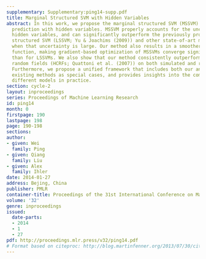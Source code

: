 ```yaml
---
supplementary: Supplementary:ping14-supp.pdf
title: Marginal Structured SVM with Hidden Variables
abstract: In this work, we propose the marginal structured SVM (MSSVM) for structured
  prediction with hidden variables. MSSVM properly accounts for the uncertainty of
  hidden variables, and can significantly outperform the previously proposed latent
  structured SVM (LSSVM; Yu & Joachims (2009)) and other state-of-art methods, especially
  when that uncertainty is large. Our method also results in a smoother objective
  function, making gradient-based optimization of MSSVMs converge significantly faster
  than for LSSVMs. We also show that our method consistently outperforms hidden conditional
  random fields (HCRFs; Quattoni et al. (2007)) on both simulated and real-world datasets.
  Furthermore, we propose a unified framework that includes both our and several other
  existing methods as special cases, and provides insights into the comparison of
  different models in practice.
section: cycle-2
layout: inproceedings
series: Proceedings of Machine Learning Research
id: ping14
month: 0
firstpage: 190
lastpage: 198
page: 190-198
sections: 
author:
- given: Wei
  family: Ping
- given: Qiang
  family: Liu
- given: Alex
  family: Ihler
date: 2014-01-27
address: Bejing, China
publisher: PMLR
container-title: Proceedings of the 31st International Conference on Machine Learning
volume: '32'
genre: inproceedings
issued:
  date-parts:
  - 2014
  - 1
  - 27
pdf: http://proceedings.mlr.press/v32/ping14.pdf
# Format based on citeproc: http://blog.martinfenner.org/2013/07/30/citeproc-yaml-for-bibliographies/
---
```

